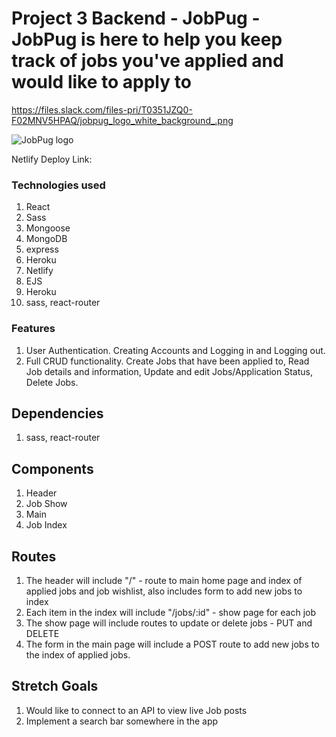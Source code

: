 # Project 3 Backend - JobPug - JobPug is here to help you keep track of jobs you've applied and would like to apply to

https://files.slack.com/files-pri/T0351JZQ0-F02MNV5HPAQ/jobpug_logo_white_background_.png

![JobPug logo](https://files.slack.com/files-pri/T0351JZQ0-F02MNV5HPAQ/jobpug_logo_white_background_.png "JobPug")

Netlify Deploy Link:



### Technologies used
1. React
2. Sass
3. Mongoose
4. MongoDB
5. express
6. Heroku
7. Netlify
8. EJS
9. Heroku
10. sass, react-router


### Features
1. User Authentication. Creating Accounts and Logging in and Logging out.
2. Full CRUD functionality. Create Jobs that have been applied to, Read Job details and information, Update and edit Jobs/Application Status, Delete Jobs.



## Dependencies
1. sass, react-router

## Components
1. Header
2. Job Show
3. Main
4. Job Index

## Routes
1. The header will include "/" - route to main home page and index of applied jobs and job wishlist, also includes form to add new jobs to index
2. Each item in the index will include "/jobs/:id" - show page for each job
3. The show page will include routes to update or delete jobs - PUT and DELETE 
4. The form in the main page will include a POST route to add new jobs to the index of applied jobs.



## Stretch Goals 
1. Would like to connect to an API to view live Job posts 
2. Implement a search bar somewhere in the app